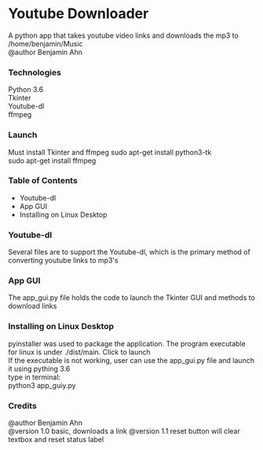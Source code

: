 # Youtube Downloader
A python app that takes youtube video links and downloads the mp3 to /home/benjamin/Music  
@author Benjamin Ahn  

### Technologies
Python 3.6  
Tkinter  
Youtube-dl  
ffmpeg  

### Launch
Must install Tkinter and ffmpeg
sudo apt-get install python3-tk  
sudo apt-get install ffmpeg

### Table of Contents
* Youtube-dl
* App GUI
* Installing on Linux Desktop

### Youtube-dl
Several files are to support the Youtube-dl, which is the primary method of converting youtube links to mp3's  

### App GUI
The app_gui.py file holds the code to launch the Tkinter GUI and methods to download links

### Installing on Linux Desktop
pyinstaller was used to package the application. The program executable for linux is under ./dist/main. Click to launch  
If the executable is not working, user can use the app_gui.py file and launch it using pything 3.6  
type in terminal:   
python3 app_guiy.py

### Credits
@author Benjamin Ahn  
@version 1.0 basic, downloads a link
@version 1.1 reset button will clear textbox and reset status label
